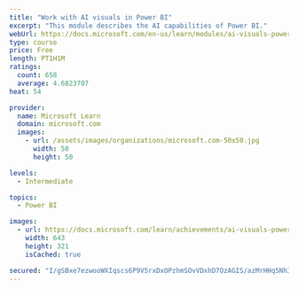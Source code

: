 ```yaml
---
title: "Work with AI visuals in Power BI"
excerpt: "This module describes the AI capabilities of Power BI."
webUrl: https://docs.microsoft.com/en-us/learn/modules/ai-visuals-power-bi/
type: course
price: Free
length: PT1H1M
ratings:
  count: 658
  average: 4.6823707
heat: 54

provider:
  name: Microsoft Learn
  domain: microsoft.com
  images:
    - url: /assets/images/organizations/microsoft.com-50x50.jpg
      width: 50
      height: 50

levels:
  - Intermediate

topics:
  - Power BI

images:
  - url: https://docs.microsoft.com/learn/achievements/ai-visuals-power-bi-social.png
    width: 643
    height: 321
    isCached: true

secured: "I/gSBxe7ezwooWXIqscs6P9V5rxDxOPzhmSOvVDxhD7OzAGIS/azMrHHq5Nh3IPAwLjCFpxp2V3u8FhaxqsqrnwE0loWXBr+TEfe+lw3KnSL5jewBQ9/ahmVt/SAleKafVlR5g7nAlO6HvwtsNz2D5jBTt3SttVKWH6mRzaKMgnrtf+WD0I5gE0iXZpzFe+spCPskoFcspp7lV/b6K4h68z0pQ8BD/jFPejam38UV5d9Ya4J+JB7eE0NdJD6paILFDJY6kxPSmxscuTdyP2e99GXpBXB7OakB2vf3X3JhV3Ki3XdoZMTf/H4d1lVNAcpjs2bGFzLmzlcDk+Hm+WmT2fUcSCaYsHATbHX1EMQph1VYKqaKEf/6hMzbimxVqlOVoUEx6mNcP70vDoay3Zo8CKQKhlaeZhDFKnIJjG8HG4=;CEAk6WbMDLh7NEZK6WzqFg=="
---
```


